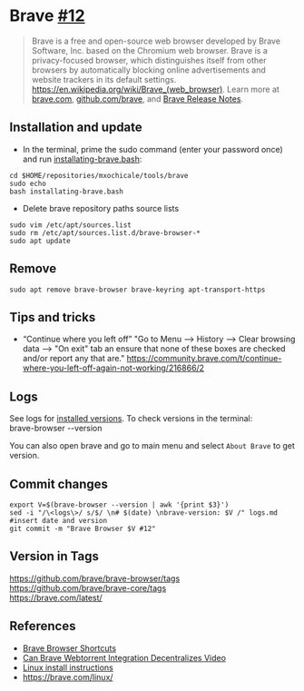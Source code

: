# Brave [#12](https://github.com/mxochicale/tools/issues/12)
> Brave is a free and open-source web browser developed by Brave Software, Inc. based on the Chromium web browser. Brave is a privacy-focused browser, which distinguishes itself from other browsers by automatically blocking online advertisements and website trackers in its default settings. https://en.wikipedia.org/wiki/Brave_(web_browser). 
Learn more at [brave.com](https://brave.com/), [github.com/brave](https://github.com/brave), and [Brave Release Notes](https://brave.com/latest/).

## Installation and update
* In the terminal, prime the sudo command (enter your password once) and run [installating-brave.bash](installating-brave.bash):
```
cd $HOME/repositories/mxochicale/tools/brave
sudo echo
bash installating-brave.bash
```

* Delete brave repository paths source lists 
```
sudo vim /etc/apt/sources.list
sudo rm /etc/apt/sources.list.d/brave-browser-*
sudo apt update
```

## Remove
```
sudo apt remove brave-browser brave-keyring apt-transport-https
```

## Tips and tricks
* “Continue where you left off” 
"Go to Menu --> History --> Clear browsing data --> "On exit" tab an ensure that none of these boxes are checked and/or report any that are."
https://community.brave.com/t/continue-where-you-left-off-again-not-working/216866/2 

## Logs 
See logs for [installed versions](logs.md).
To check versions in the terminal:    
brave-browser --version    

You can also open brave and go to main menu and select `About Brave` to get version.

## Commit changes
```
export V=$(brave-browser --version | awk '{print $3}')
sed -i "/\<logs\>/ s/$/ \n# $(date) \nbrave-version: $V /" logs.md #insert date and version
git commit -m "Brave Browser $V #12"
```

## Version in Tags   
https://github.com/brave/brave-browser/tags     
https://github.com/brave/brave-core/tags    
https://brave.com/latest/   


## References 
* [Brave Browser Shortcuts](https://github.com/brave/browser-laptop/wiki/Brave-Browser-Shortcuts)
* [Can Brave Webtorrent Integration Decentralizes Video](https://www.youtube.com/watch?v=t5T-Ci7ddRU)
* [Linux install instructions](https://github.com/brave/browser-laptop/blob/master/docs/linuxInstall.md)
* https://brave.com/linux/
